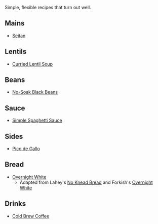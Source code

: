 Simple, flexible recipes that turn out well.

## Mains

* [Seitan](https://nickjalbert.github.io/recipes/mains/seitan)

## Lentils

* [Curried Lentil Soup](https://nickjalbert.github.io/recipes/lentils/curried-lentil-soup)

## Beans

* [No-Soak Black Beans](https://nickjalbert.github.io/recipes/beans/no-soak-black-beans)

## Sauce

* [Simple Spaghetti Sauce](https://nickjalbert.github.io/recipes/sauce/simple-spaghetti-sauce)


## Sides

* [Pico de Gallo](https://nickjalbert.github.io/recipes/sides/pico-de-gallo)


## Bread

* [Overnight White](https://nickjalbert.github.io/recipes/bread/overnight-white)
    * Adapted from Lahey's [No Knead Bread](https://cooking.nytimes.com/recipes/11376-no-knead-bread) and Forkish's [Overnight White](https://www.amazon.com/Flour-Water-Salt-Yeast-Fundamentals/dp/160774273X/ref=sr_1_2)

## Drinks

* [Cold Brew Coffee](https://nickjalbert.github.io/recipes/drinks/cold-brew)
